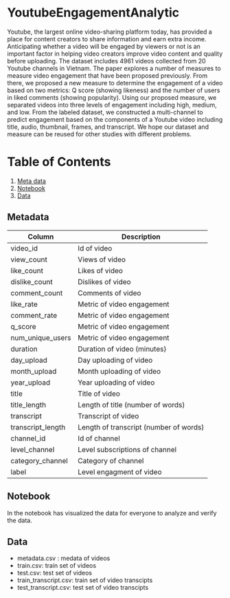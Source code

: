 # YoutubeEngagementAnalytic

  Youtube, the largest online video-sharing platform today, has provided a place for content creators to share information and earn extra income. Anticipating whether a video will be engaged by viewers or not is an important factor in helping video creators improve video content and quality before uploading. The dataset includes 4961 videos collected from 20 Youtube channels in Vietnam. The paper explores a number of measures to measure video engagement that have been proposed previously. From there, we proposed a new measure to determine the engagement of a video based on two metrics: Q score (showing likeness) and the number of users in liked comments (showing popularity). Using our proposed measure, we separated videos into three levels of engagement including high, medium, and low. From the labeled dataset, we constructed a multi-channel to predict engagement based on the components of a Youtube video including title, audio, thumbnail, frames, and transcript. We hope our dataset and measure can be reused for other studies with different problems.

# Table of Contents
1. [Meta data](#Metadata)
2. [Notebook](#Notebook)
3. [Data](#Data)


## Metadata


| Column     | Description  |
| -------    | -----------  |
| video\_id  | Id of video       |
| view\_count | Views of video   |
| like\_count | Likes of video   |
| dislike\_count | Dislikes of video   |
| comment\_count | Comments of video   |
| like\_rate     | Metric of video engagement |
| comment\_rate     | Metric of video engagement |
| q\_score     | Metric of video engagement |
| num\_unique_users     | Metric of video engagement |
| duration | Duration of video (minutes)|
| day_upload | Day uploading of video|
| month_upload | Month uploading of video|
| year_upload | Year uploading of video|
| title | Title of video|
| title_length | Length of title (number of words)|
| transcript | Transcript of video|
| transcript_length | Length of transcript (number of words)|
| channel\_id | Id of channel |
| level\_channel | Level subscriptions of channel|
| category\_channel | Category of channel |
| label | Level engagment of video|


## Notebook

In the notebook has visualized the data for everyone to analyze and verify the data.

## Data

* metadata.csv : medata of videos
* train.csv: train set of videos
* test.csv: test set of videos
* train_transcript.csv: train set of video transcipts
* test_transcript.csv: test set of video transcipts